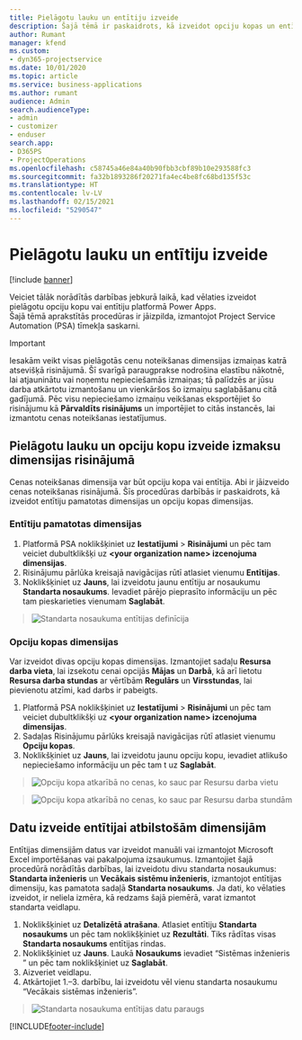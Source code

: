 ```yaml
---
title: Pielāgotu lauku un entītiju izveide
description: Šajā tēmā ir paskaidrots, kā izveidot opciju kopas un entītijas jūsu risinājumā Power Apps platformā.
author: Rumant
manager: kfend
ms.custom:
- dyn365-projectservice
ms.date: 10/01/2020
ms.topic: article
ms.service: business-applications
ms.author: rumant
audience: Admin
search.audienceType:
- admin
- customizer
- enduser
search.app:
- D365PS
- ProjectOperations
ms.openlocfilehash: c58745a46e84a40b90fbb3cbf89b10e293588fc3
ms.sourcegitcommit: fa32b1893286f20271fa4ec4be8fc68bd135f53c
ms.translationtype: HT
ms.contentlocale: lv-LV
ms.lasthandoff: 02/15/2021
ms.locfileid: "5290547"
---
```

# <a name="create-custom-fields-and-entities"></a>Pielāgotu lauku un entītiju izveide 

[!include [banner](../includes/psa-now-project-operations.md)]

Veiciet tālāk norādītās darbības jebkurā laikā, kad vēlaties izveidot pielāgotu opciju kopu vai entītiju platformā Power Apps.  
Šajā tēmā aprakstītās procedūras ir jāizpilda, izmantojot Project Service Automation (PSA) tīmekļa saskarni.

> [!IMPORTANT]
> Iesakām veikt visas pielāgotās cenu noteikšanas dimensijas izmaiņas katrā atsevišķā risinājumā. Šī svarīgā paraugprakse nodrošina elastību nākotnē, lai atjauninātu vai noņemtu nepieciešamās izmaiņas; tā palīdzēs ar jūsu darba atkārtotu izmantošanu un vienkāršos šo izmaiņu saglabāšanu citā gadījumā. Pēc visu nepieciešamo izmaiņu veikšanas eksportējiet šo risinājumu kā **Pārvaldīts risinājums** un importējiet to citās instancēs, lai izmantotu cenas noteikšanas iestatījumus.

  
## <a name="create-custom-fields-and-option-sets-in-the-pricing-dimension-solution"></a>Pielāgotu lauku un opciju kopu izveide izmaksu dimensijas risinājumā

Cenas noteikšanas dimensija var būt opciju kopa vai entītija. Abi ir jāizveido cenas noteikšanas risinājumā. Šīs procedūras darbībās ir paskaidrots, kā izveidot entītiju pamatotas dimensijas un opciju kopas dimensijas.

### <a name="entity-based-dimensions"></a>Entītiju pamatotas dimensijas

1. Platformā PSA noklikšķiniet uz **Iestatījumi** > **Risinājumi** un pēc tam veiciet dubultklikšķi uz **\<your organization name> izcenojuma dimensijas**.
2. Risinājumu pārlūka kreisajā navigācijas rūtī atlasiet vienumu **Entītijas**.
3. Noklikšķiniet uz **Jauns**, lai izveidotu jaunu entītiju ar nosaukumu **Standarta nosaukums**. Ievadiet pārējo pieprasīto informāciju un pēc tam pieskarieties vienumam **Saglabāt**.

> ![Standarta nosaukuma entītijas definīcija](media/Standard-Title-entity-definition.png)


### <a name="option-set-based-dimensions"></a>Opciju kopas dimensijas 
Var izveidot divas opciju kopas dimensijas. Izmantojiet sadaļu **Resursa darba vieta**, lai izsekotu cenai opcijās **Mājas** un **Darbā**, kā arī lietotu **Resursa darba stundas** ar vērtībām **Regulārs** un **Virsstundas**, lai pievienotu atzīmi, kad darbs ir pabeigts.


1. Platformā PSA noklikšķiniet uz **Iestatījumi** > **Risinājumi** un pēc tam veiciet dubultklikšķi uz **\<your organization name> izcenojuma dimensijas**. 
2. Sadaļas Risinājumu pārlūks kreisajā navigācijas rūtī atlasiet vienumu **Opciju kopas**. 
3. Noklikšķiniet uz **Jauns**, lai izveidotu jaunu opciju kopu, ievadiet atlikušo nepieciešamo informāciju un pēc tam t uz **Saglabāt**.

> ![Opciju kopa atkarībā no cenas, ko sauc par Resursu darba vietu ](media/Option-set-PD-called-Resource-Work-Location.png)

> ![Opciju kopa atkarībā no cenas, ko sauc par Resursu darba stundām ](media/Option-set-PD-called-Resource-Work-Hours.PNG)


## <a name="create-data-for-entity-based-dimensions"></a>Datu izveide entītijai atbilstošām dimensijām

Entītijas dimensijām datus var izveidot manuāli vai izmantojot Microsoft Excel importēšanas vai pakalpojuma izsaukumus. Izmantojiet šajā procedūrā norādītās darbības, lai izveidotu divu standarta nosaukumus: **Standarta inženieris** un **Vecākais sistēmu inženieris**, izmantojot entītijas dimensiju, kas pamatota sadaļā **Standarta nosaukums**. Ja dati, ko vēlaties izveidot, ir neliela izmēra, kā redzams šajā piemērā, varat izmantot standarta veidlapu.

1. Noklikšķiniet uz **Detalizētā atrašana**. Atlasiet entītiju **Standarta nosaukums** un pēc tam noklikšķiniet uz **Rezultāti**. Tiks rādītas visas **Standarta nosaukums** entītijas rindas.
2. Noklikšķiniet uz **Jauns**. Laukā **Nosaukums** ievadiet “Sistēmas inženieris ” un pēc tam noklikšķiniet uz **Saglabāt**.
3. Aizveriet veidlapu. 
4. Atkārtojiet 1.–3. darbību, lai izveidotu vēl vienu standarta nosaukumu “Vecākais sistēmas inženieris”.

> ![Standarta nosaukuma entītijas datu paraugs ](media/ST-data.png)




[!INCLUDE[footer-include](../includes/footer-banner.md)]